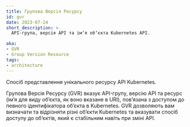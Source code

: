 ```yaml
---
title: Групова Версія Ресурсу
id: gvr
date: 2023-07-24
short_description: >
  API-група, версія API та імʼя обʼєкта Kubernetes API.

aka: 
- GVR
- Group Version Resource
tags:
- architecture
---
```

Спосіб представлення унікального ресурсу API Kubernetes.

<!--more-->

Групова Версія Ресурсу (GVR) вказує API-групу, версію API та ресурс (імʼя для виду обʼєкта, як воно вказане в URI), повʼязана з доступом до певного ідентифікатора обʼєкта в Kubernetes. GVR дозволяють вам визначати та відрізняти різні обʼєкти Kubernetes та вказувати спосіб доступу до обʼєктів, який є стабільним навіть при зміні API.
